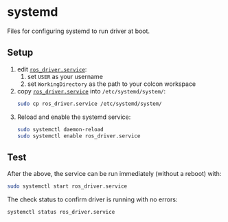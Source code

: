 # systemd

Files for configuring systemd to run driver at boot.

## Setup

1) edit [`ros_driver.service`](./ros_driver.service):
    1) set `USER` as your username
    1) set `WorkingDirectory` as the path to your colcon workspace
1) copy [`ros_driver.service`](./ros_driver.service) into `/etc/systemd/system/`:
    ```bash
    sudo cp ros_driver.service /etc/systemd/system/
    ```
1) Reload and enable the systemd service:
    ```bash
    sudo systemctl daemon-reload
    sudo systemctl enable ros_driver.service
    ```

## Test

After the above, the service can be run immediately (without a reboot) with:

```bash
sudo systemctl start ros_driver.service
```

The check status to confirm driver is running with no errors:
```
systemctl status ros_driver.service
```
